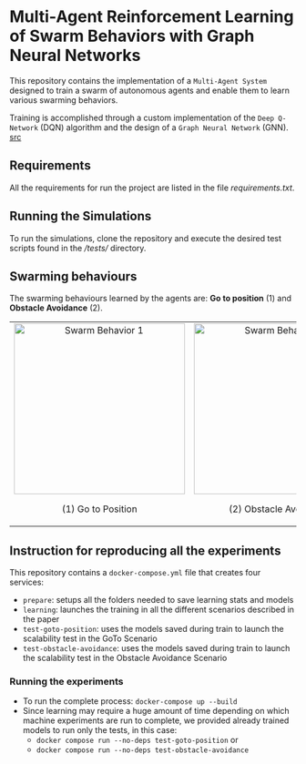 # Multi-Agent Reinforcement Learning of Swarm Behaviors with Graph Neural Networks

This repository contains the implementation of a `Multi-Agent System` designed to train a swarm of autonomous agents and enable them to learn various swarming behaviors.

Training is accomplished through a custom implementation of the `Deep Q-Network` (DQN) algorithm and the design of a `Graph Neural Network` (GNN).
[src](src)

## Requirements 

All the requirements for run the project are listed in the file *requirements.txt*.

## Running the Simulations

To run the simulations, clone the repository and execute the desired test scripts found in the */tests/* directory.

## Swarming behaviours

The swarming behaviours learned by the agents are: **Go to position** (1) and **Obstacle Avoidance** (2). 

<p align="center">
  <table>
    <tr>
      <td style="text-align: center;">
        <img src="/media/go_to_position.gif" alt="Swarm Behavior 1" width="300"/>
        <p>(1) Go to Position</p>
      </td>
      <td style="text-align: center;">
        <img src="/media/obstacle_avoidance.gif" alt="Swarm Behavior 3" width="300"/>
        <p>(2) Obstacle Avoidance</p>
      </td>
    </tr>
  </table>
</p>

## Instruction for reproducing all the experiments

This repository contains a `docker-compose.yml` file that creates four services:
  * `prepare`: setups all the folders needed to save learning stats and models
  * `learning`: launches the training in all the different scenarios described in the paper
  * `test-goto-position`: uses the models saved during train to launch the scalability test in the GoTo Scenario
  * `test-obstacle-avoidance`: uses the models saved during train to launch the scalability test in the Obstacle Avoidance Scenario

### Running the experiments
* To run the complete process: `docker-compose up --build`
* Since learning may require a huge amount of time depending on which machine experiments are run to complete, we provided already trained models to run only the tests, in this case:
  * `docker compose run --no-deps test-goto-position` or
  * `docker compose run --no-deps test-obstacle-avoidance`
